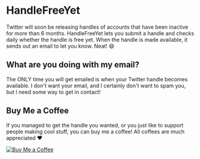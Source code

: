# HandleFreeYet

Twitter will soon be releasing handles of accounts that have been inactive for more than 6 months. HandleFreeYet lets you submit a handle and checks daily whether the handle is free yet. When the handle is made available, it sends out an email to let you know. Neat! 😄

## What are you doing with my email?

The ONLY time you will get emailed is when your Twitter handle becomes available. I don't want your email, and I certainly don't want to spam you, but I need some way to get in contact!

## Buy Me a Coffee

If you managed to get the handle you wanted, or you just like to support people making cool stuff, you can buy me a coffee! All coffees are much appreciated ❤

[![Buy Me a Coffee](https://img.shields.io/badge/Buy%20Me%20a%20Coffee-lightgrey?style=for-the-badge&logo=buy-me-a-coffee)](https://www.buymeacoffee.com/or1dU8Y)

